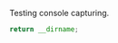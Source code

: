 Testing console capturing.

<!-- evaldown hide:true -->

```javascript
return __dirname;
```

```output
```
